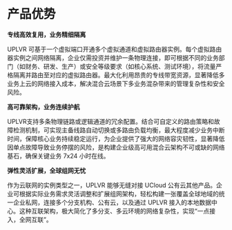 # 产品优势

**专线高效复用，业务精细隔离**

UPLVR 可基于一个虚拟端口开通多个虚拟通道和虚拟路由器实例。每个虚拟路由器实例之间网络隔离，企业仅需投资并维护一条物理连接，即可根据不同的业务部门（如财务、研发、生产）或安全等级要求（如核心系统、测试环境），将流量严格隔离并路由至对应的虚拟路由器。最大化利用昂贵的专线带宽资源，显著降低多业务上云的网络接入成本，解决混合云场景下多业务混杂带来的管理复杂性和安全风险。

**高可靠架构，业务连续护航**

UPLVR支持多条物理链路或逻辑通道的冗余配置。结合可自定义的路由策略和故障检测机制，可实现主备线路自动切换或多路由负载均衡，最大程度减少业务中断时间，保障核心业务持续稳定运行，为企业提供了强大的网络容灾韧性，显著降低因单点故障导致业务停摆的风险，是构建企业级高可用混合云架构不可或缺的网络基石，确保关键业务 7x24 小时在线。

**弹性灵活扩展，全球组网无忧**

作为云联网的实例类型之一，UPLVR 能够无缝对接 UCloud 公有云其他产品。企业可根据实际业务需求灵活调整和扩展组网架构，轻松构建一张覆盖全球地域的统一企业私网，连接多个分支机构、公有云，以及通过 UPLVR 接入的本地数据中心。这种互联架构，极大简化了多分支、多云环境的网络复杂性，实现“一点接入，全网互联”。


